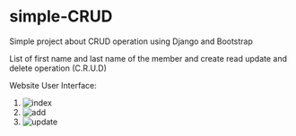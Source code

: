 # simple-CRUD
Simple project about CRUD operation using Django and Bootstrap

List of first name and last name of the member and create read update and delete operation (C.R.U.D)

Website User Interface:

1. ![index](https://user-images.githubusercontent.com/82816533/232500526-cf5fc77d-b8a7-4dca-836b-ee120f712345.jpg)
2. ![add](https://user-images.githubusercontent.com/82816533/232501042-6e4caef5-4471-46d2-b3b5-68586875c4b7.jpg)
3. ![update](https://user-images.githubusercontent.com/82816533/232501360-098623c2-36fc-437b-afa7-cb22bb168b6f.jpg)
